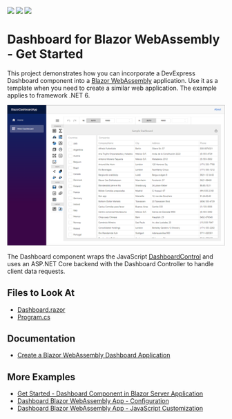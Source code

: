 <!-- default badges list -->
![](https://img.shields.io/endpoint?url=https://codecentral.devexpress.com/api/v1/VersionRange/357325546/22.2.2%2B)
[![](https://img.shields.io/badge/Open_in_DevExpress_Support_Center-FF7200?style=flat-square&logo=DevExpress&logoColor=white)](https://supportcenter.devexpress.com/ticket/details/T989649)
[![](https://img.shields.io/badge/📖_How_to_use_DevExpress_Examples-e9f6fc?style=flat-square)](https://docs.devexpress.com/GeneralInformation/403183)
<!-- default badges end -->
# Dashboard for Blazor WebAssembly - Get Started

This project demonstrates how you can incorporate a DevExpress Dashboard component into a [Blazor WebAssembly](https://docs.microsoft.com/en-us/aspnet/core/blazor/hosting-models?view=aspnetcore-6.0#blazor-webassembly) application. Use it as a template when you need to create a similar web application. The example applies to framework .NET 6.

![Dashboard Blazor Server App](images/blazor-dashboard-app-gs.png)

The Dashboard component wraps the JavaScript [DashboardControl](https://docs.devexpress.com/Dashboard/js-DevExpress.Dashboard.DashboardControl) and uses an ASP.NET Core backend with the Dashboard Controller to handle client data requests.

<!-- default file list -->
## Files to Look At

* [Dashboard.razor](./CS/BlazorDashboardApp/Client/Pages/Dashboard.razor)
* [Program.cs](./CS/BlazorDashboardApp/Server/Program.cs)
<!-- default file list end -->

## Documentation

- [Create a Blazor WebAssembly Dashboard Application](https://docs.devexpress.com/Dashboard/401892)

## More Examples

- [Get Started - Dashboard Component in Blazor Server Application](https://github.com/DevExpress-Examples/dashboard-blazor-server-app)
- [Dashboard Blazor WebAssembly App - Configuration](https://github.com/DevExpress-Examples/dashboard-blazor-webassembly-configuration)
- [Dashboard Blazor WebAssembly App - JavaScript Customization](https://github.com/DevExpress-Examples/dashboard-blazor-webassembly-js-customization)
